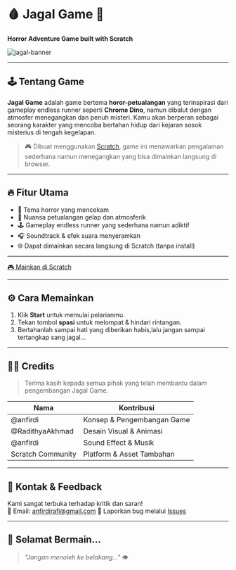 # 🩸 Jagal Game 👣  
**Horror Adventure Game built with Scratch**

![jagal-banner](https://via.placeholder.com/800x200?text=Jagal+Game+Banner)

---

## 🕹️ Tentang Game
**Jagal Game** adalah game bertema **horor-petualangan** yang terinspirasi dari gameplay endless runner seperti **Chrome Dino**, namun dibalut dengan atmosfer menegangkan dan penuh misteri. Kamu akan berperan sebagai seorang karakter yang mencoba bertahan hidup dari kejaran sosok misterius di tengah kegelapan.

> 🎮 Dibuat menggunakan [Scratch](https://scratch.mit.edu), game ini menawarkan pengalaman sederhana namun menegangkan yang bisa dimainkan langsung di browser.

---

## 🔥 Fitur Utama

- 🧟 Tema horror yang mencekam  
- 🌌 Nuansa petualangan gelap dan atmosferik  
- 🕹️ Gameplay endless runner yang sederhana namun adiktif  
- 🎧 Soundtrack & efek suara menyeramkan  
- 🌐 Dapat dimainkan secara langsung di Scratch (tanpa install)

---

[🎮 Mainkan di Scratch](https://scratch.mit.edu/projects/1164191122/editor)

---

## ⚙️ Cara Memainkan

1. Klik **Start** untuk memulai pelarianmu.
2. Tekan tombol **spasi** untuk melompat & hindari rintangan.
3. Bertahanlah sampai hati yang diberikan habis,lalu jangan sampai tertangkap sang jagal...

---

## 🧑‍💻 Credits

> Terima kasih kepada semua pihak yang telah membantu dalam pengembangan Jagal Game.

| Nama | Kontribusi |
|------|------------|
| @anfirdi | Konsep & Pengembangan Game |
| @RadithyaAkhmad | Desain Visual & Animasi |
| @anfirdi | Sound Effect & Musik |
| Scratch Community | Platform & Asset Tambahan |

---

## 📌 Kontak & Feedback
Kami sangat terbuka terhadap kritik dan saran!  
📧 Email: anfirdirafi@gmail.com 
🐛 Laporkan bug melalui [Issues](https://github.com/username/jagal-game/issues)

---

## 🌙 Selamat Bermain...
> _"Jangan menoleh ke belakang..."_ 👁️
